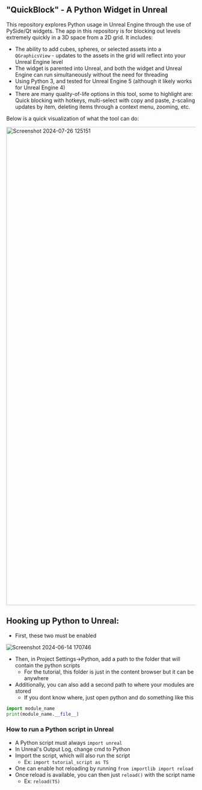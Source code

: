 ## "QuickBlock" - A Python Widget in Unreal
This repository explores Python usage in Unreal Engine through the use of PySide/Qt widgets. The app in this repository is for blocking out levels extremely quickly in a 3D space from a 2D grid. It includes:
- The ability to add cubes, spheres, or selected assets into a `QGraphicsView` - updates to the assets in the grid will reflect into your Unreal Engine level
- The widget is parented into Unreal, and both the widget and Unreal Engine can run simultaneously without the need for threading
- Using Python 3, and tested for Unreal Engine 5 (although it likely works for Unreal Engine 4)
- There are many quality-of-life options in this tool, some to highlight are: Quick blocking with hotkeys, multi-select with copy and paste, z-scaling updates by item, deleting items through a context menu, zooming, etc.

Below is a quick visualization of what the tool can do:


<img width="1268" alt="Screenshot 2024-07-26 125151" src="https://github.com/user-attachments/assets/80a485a7-138b-473e-86af-2c02c71a542e">

## Hooking up Python to Unreal:
- First, these two must be enabled

![Screenshot 2024-06-14 170746](https://github.com/user-attachments/assets/b48b12e9-457c-4856-9981-484dd1d80b55)
- Then, in Project Settings->Python, add a path to the folder that will contain the python scripts
	- For the tutorial, this folder is just in the content browser but it can be anywhere
- Additionally, you can also add a second path to where your modules are stored
	- If you dont know where, just open python and do something like this
```Python
import module_name
print(module_name.__file__)
```
### How to run a Python script in Unreal
- A Python script must always `import unreal`
- In Unreal's Output Log, change cmd to Python
- Import the script, which will also run the script
	- Ex: `import tutorial_script as TS`
- One can enable hot reloading by running `from importlib import reload`
- Once reload is available, you can then just `reload()` with the script name
	- Ex: `reload(TS)`

